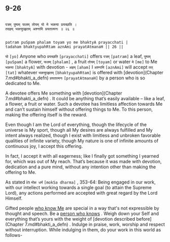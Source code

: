 ## 9-26


```shloka-sa

पत्रम् पुष्पम् फलम् तोयम् यो मे भक्त्या प्रयच्छति ।
तदहम् भक्त्युपहृतम् अश्नामि प्रयतात्मनः ॥ २६ ॥

```
```shloka-sa-hk

patram puSpam phalam toyam yo me bhaktyA prayacchati |
tadaham bhaktyupahRtam aznAmi prayatAtmanaH || 26 ||

```
`यो` `[yo]` Anyone who `प्रयच्छति` `[prayacchati]` offers `पत्रम्` `[patram]` a leaf, `पुष्पम्` `[puSpam]` a flower, `फलम्` `[phalam]` , a fruit `तोयम्` `[toyam]` or water `मे` `[me]` to Me `भक्त्या` `[bhaktyA]` with devotion - `अहम्` `[aham]` I `अश्नामि` `[aznAmi]` will accept `तत्` `[tat]` whatever `भक्त्युपहृतम्` `[bhaktyupahRtam]` is offered with 
[devotion](Chapter 7.md#bhakti_a_defn) `प्रयतात्मनः` `[prayatAtmanaH]` by a person who is so dedicated to Me.

A devotee offers Me something with 
[devotion](Chapter 7.md#bhakti_a_defn)
. It could be anything that’s easily available – like a leaf, a flower, a fruit or water. Such a devotee has limitless affection towards Me and can’t sustain himself without offering things to Me. To this person, making the offering itself is the reward.

Even though I am the Lord of everything, though the lifecycle of the universe is My sport, though all My desires are always fulfilled and My intent always realized, though I exist with limitless and unbroken favorable qualities of infinite variety, though My nature is one of infinite amounts of continuous joy, I accept this offering.

In fact, I accept it with all eagerness; like I finally got something I yearned for, which was out of My reach. That’s because it was made with devotion, dedication and a pure mind, without any intention other than making the offering to Me.

As stated in 
`मोक्ष धर्म` `[mokSa dharma]` , 353-64:
 Being engaged in our work, with our intellect working towards a single goal (to attain the Supreme Lord), any actions performed are accepted with great regard by the Lord Himself.

Gifted people 
[who know Me](jnAnI)
 are special in a way that's not expressible by thought and speech. Be a 
[person who knows](jnAnI)
. Weigh down your Self and everything that’s yours with the weight of 
[devotion described before](Chapter 7.md#bhakti_a_defn)
. Indulge in praise, work, worship and respect without interruption. While indulging in them, do your work in this world as follows-


